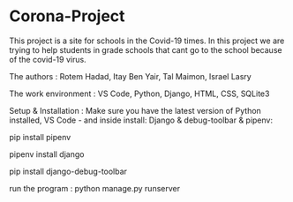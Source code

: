 # Corona-Project
This project is a site for schools in the Covid-19 times. In this project we are trying to help students in grade schools that cant go to the school because of the covid-19 virus.

The authors : Rotem Hadad, Itay Ben Yair, Tal Maimon, Israel Lasry

The work environment : VS Code, Python, Django, HTML, CSS, SQLite3

Setup & Installation : Make sure you have the latest version of Python installed, VS Code - and inside install: Django & debug-toolbar & pipenv:

pip install pipenv

pipenv install django

pip install django-debug-toolbar

run the program : python manage.py runserver

